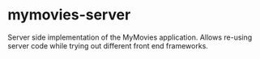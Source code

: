 # mymovies-server
Server side implementation of the MyMovies application.  Allows re-using server code while trying out different front end frameworks.
